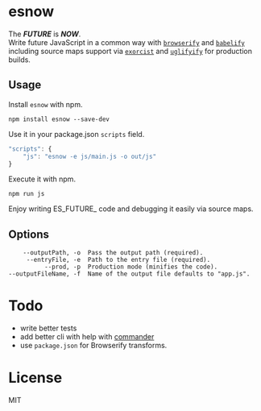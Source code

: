 # esnow

The **_FUTURE_** is **_NOW_**.  
Write future JavaScript in a common way with [`browserify`](https://www.npmjs.com/package/browserify) and [`babelify`](https://www.npmjs.com/package/babelify) including source maps support via [`exorcist`](https://www.npmjs.com/package/exorcist) and [`uglifyify`](https://www.npmjs.com/package/uglifyify) for production builds.

## Usage

Install `esnow` with npm.

```
npm install esnow --save-dev
```

Use it in your package.json `scripts` field.

```js
"scripts": {
	"js": "esnow -e js/main.js -o out/js"
}
```

Execute it with npm.

```
npm run js
```

Enjoy writing ES_FUTURE_ code and debugging it easily via source maps.

## Options

```
    --outputPath, -o  Pass the output path (required).
     --entryFile, -e  Path to the entry file (required).
          --prod, -p  Production mode (minifies the code).
--outputFileName, -f  Name of the output file defaults to "app.js".
```

# Todo

- write better tests
- add better cli with help with [commander](https://www.npmjs.com/package/commander)
- use `package.json` for Browserify transforms.

# License
MIT
